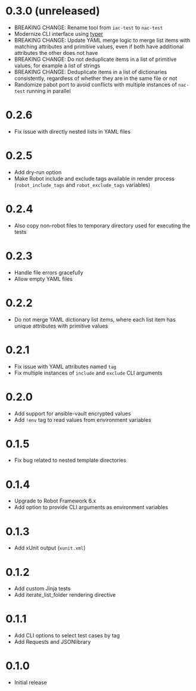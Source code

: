 # 0.3.0 (unreleased)

- BREAKING CHANGE: Rename tool from `iac-test` to `nac-test`
- Modernize CLI interface using [typer](https://github.com/fastapi/typer)
- BREAKING CHANGE: Update YAML merge logic to merge list items with matching attributes and primitive values, even if both have additional attributes the other does not have
- BREAKING CHANGE: Do not deduplicate items in a list of primitive values, for example a list of strings
- BREAKING CHANGE: Deduplicate items in a list of dictionaries consistently, regardless of whether they are in the same file or not
- Randomize pabot port to avoid conflicts with multiple instances of `nac-test` running in parallel

# 0.2.6

- Fix issue with directly nested lists in YAML files

# 0.2.5

- Add dry-run option
- Make Robot include and exclude tags available in render process (`robot_include_tags` and `robot_exclude_tags` variables)

# 0.2.4

- Also copy non-robot files to temporary directory used for executing the tests

# 0.2.3

- Handle file errors gracefully
- Allow empty YAML files

# 0.2.2

- Do not merge YAML dictionary list items, where each list item has unique attributes with primitive values

# 0.2.1

- Fix issue with YAML attributes named `tag`
- Fix multiple instances of `include` and `exclude` CLI arguments

# 0.2.0

- Add support for ansible-vault encrypted values
- Add `!env` tag to read values from environment variables

# 0.1.5

- Fix bug related to nested template directories

# 0.1.4

- Upgrade to Robot Framework 6.x
- Add option to provide CLI arguments as environment variables

# 0.1.3

- Add xUnit output (`xunit.xml`)

# 0.1.2

- Add custom Jinja tests
- Add iterate_list_folder rendering directive

# 0.1.1

- Add CLI options to select test cases by tag
- Add Requests and JSONlibrary

# 0.1.0

- Initial release
